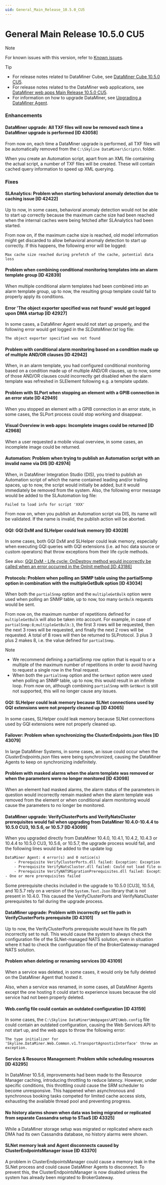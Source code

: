 ```yaml
---
uid: General_Main_Release_10.5.0_CU5
---
```


# General Main Release 10.5.0 CU5

> [!NOTE]
> For known issues with this version, refer to [Known issues](xref:Known_issues).

> [!TIP]
>
> - For release notes related to DataMiner Cube, see [DataMiner Cube 10.5.0 CU5](xref:Cube_Main_Release_10.5.0_CU5).
> - For release notes related to the DataMiner web applications, see [DataMiner web apps Main Release 10.5.0 CU5](xref:Web_apps_Main_Release_10.5.0_CU5).
> - For information on how to upgrade DataMiner, see [Upgrading a DataMiner Agent](xref:Upgrading_a_DataMiner_Agent).

### Enhancements

#### DataMiner upgrade: All TXF files will now be removed each time a DataMiner upgrade is performed [ID 43058]

<!-- MR 10.4.0 [CU17]/10.5.0 [CU5] - FR 10.5.8 -->

From now on, each time a DataMiner upgrade is performed, all TXF files will be automatically removed from the `C:\Skyline DataMiner\Scripts\` folder.

When you create an Automation script, apart from an XML file containing the actual script, a number of TXF files will be created. These will contain cached query information to speed up XML querying.

### Fixes

#### SLAnalytics: Problem when starting behavioral anomaly detection due to caching issue [ID 42422]

<!-- MR 10.5.0 [CU5] - FR 10.5.5 -->

Up to now, in some cases, behavioral anomaly detection would not be able to start up correctly because the maximum cache size had been reached when the internal caches were being fetched after SLAnalytics had been started.

From now on, if the maximum cache size is reached, old model information might get discarded to allow behavioral anomaly detection to start up correctly. If this happens, the following error will be logged:

`Max cache size reached during prefetch of the cache, potential data loss`

#### Problem when combining conditional monitoring templates into an alarm template group [ID 42839]

<!-- MR 10.4.0 [CU17]/10.5.0 [CU5] - FR 10.5.8 -->

When multiple conditional alarm templates had been combined into an alarm template group, up to now, the resulting group template could fail to properly apply its conditions.

#### Error 'The object exporter specified was not found' would get logged upon DMA startup [ID 42927]

<!-- MR 10.4.0 [CU17]/10.5.0 [CU5] - FR 10.5.8 -->

In some cases, a DataMiner Agent would not start up properly, and the following error would get logged in the *SLDataMiner.txt* log file:

`The object exporter specified was not found`

#### Problem with conditional alarm monitoring based on a condition made up of multiple AND/OR clauses [ID 42942]

<!-- MR 10.4.0 [CU17]/10.5.0 [CU5] - FR 10.5.8 -->

When, in an alarm template, you had configured conditional monitoring based on a condition made up of multiple AND/OR clauses, up to now, some of those AND/OR clauses could incorrectly get disabled when the alarm template was refreshed in SLElement following e.g. a template update.

#### Problem with SLPort when stopping an element with a GPIB connection in an error state [ID 42949]

<!-- MR 10.4.0 [CU17]/10.5.0 [CU5] - FR 10.5.8 -->

When you stopped an element with a GPIB connection in an error state, in some cases, the SLPort process could stop working and disappear.

#### Visual Overview in web apps: Incomplete images could be returned [ID 42968]

<!-- MR 10.4.0 [CU17]/10.5.0 [CU5] - FR 10.5.8 -->

When a user requested a mobile visual overview, in some cases, an incomplete image could be returned.

#### Automation: Problem when trying to publish an Automation script with an invalid name via DIS [ID 42974]

<!-- MR 10.4.0 [CU17]/10.5.0 [CU5] - FR 10.5.8 -->

When, in DataMiner Integration Studio (DIS), you tried to publish an Automation script of which the name contained leading and/or trailing spaces, up to now, the script would initially be added, but it would immediately be removed from the system. Also, the following error message would be added to the SLAutomation log file:

`Failed to load info for script 'XXX'`

From now on, when you publish an Automation script via DIS, its name will be validated. If the name is invalid, the publish action will be aborted.

#### GQI: GQI DxM and SLHelper could leak memory [ID 43028]

<!-- MR 10.5.0 [CU5] - FR 10.5.8 -->

In some cases, both GQI DxM and SLHelper could leak memory, especially when executing GQI queries with GQI extensions (i.e. ad hoc data source or custom operators) that throw exceptions from their life cycle methods.

See also: [GQI DxM - Life cycle: OnDestroy method would incorrectly be called when an error occurred in the OnInit method [ID 43186]](xref:Web_apps_Feature_Release_10.5.8#gqi-dxm---life-cycle-ondestroy-method-would-incorrectly-be-called-when-an-error-occurred-in-the-oninit-method-id-43186)

#### Protocols: Problem when polling an SNMP table using the partialSnmp option in combination with the multipleGetBulk option [ID 43034]

<!-- MR 10.4.0 [CU17]/10.5.0 [CU5] - FR 10.5.8 -->

When both the `partialSnmp` option and the `multipleGetBulk` option were used when polling an SNMP table, up to now, too many `GetBulk` requests would be sent.

From now on, the maximum number of repetitions defined for `multipleGetBulk` will also be taken into account. For example, in case of `partialSnmp:8;multipleGetBulk:3`, the first 3 rows will be requested, then the next 3 rows will be requested, and finally the next 2 rows will be requested. A total of 8 rows will then be returned to SLProtocol. 3 plus 3 plus 2 makes 8, i.e. the value defined for `partialSnmp`.

> [!NOTE]
>
> - We recommend defining a partialSnmp row option that is equal to or a multiple of the maximum number of repetitions in order to avoid having to request a single row in the final request.
> - When both the `partialSnmp` option and the `GetNext` option were used when polling an SNMP table, up to now, this would result in an infinite loop. From now on, although combining `partialSnmp` with `GetNext` is still not supported, this will no longer cause any issues.

#### GQI: SLHelper could leak memory because SLNet connections used by GQI extensions were not properly cleaned up [ID 43065]

<!-- MR 10.5.0 [CU5] - FR 10.5.8 -->

In some cases, SLHelper could leak memory because SLNet connections used by GQI extensions were not properly cleaned up.

#### Failover: Problem when synchronizing the ClusterEndpoints.json files [ID 43079]

<!-- MR 10.5.0 [CU5] - FR 10.5.8 -->

In large DataMiner Systems, in some cases, an issue could occur when the *ClusterEndpoints.json* files were being synchronized, causing the DataMiner Agents to keep on synchronizing indefinitely.

#### Problem with masked alarms when the alarm template was removed or when the parameters were no longer monitored [ID 43098]

<!-- MR 10.4.0 [CU17]/10.5.0 [CU5] - FR 10.5.8 -->

When an element had masked alarms, the alarm status of the parameters in question would incorrectly remain masked when the alarm template was removed from the element or when conditional alarm monitoring would cause the parameters to no longer be monitored.

#### DataMiner upgrade: VerifyClusterPorts and VerifyNatsCluster prerequisites would fail when upgrading from DataMiner 10.4.0-10.4.4 to 10.5.0 CU3, 10.5.6, or 10.5.7 [ID 43099]

<!-- MR 10.5.0 [CU5] - FR 10.5.8 -->

When you upgraded directly from DataMiner 10.4.0, 10.4.1, 10.4.2, 10.4.3 or 10.4.4 to 10.5.0 CU3, 10.5.6, or 10.5.7, the upgrade process would fail, and the following lines would be added to the update log:

```txt
DataMiner Agent: 4 error(s) and 0 notice(s)
    - Prerequisite VerifyClusterPorts.dll failed: Exception: Exception has been thrown by the target of an invocation.
    - Prerequisite VerifyNatsCluster.dll failed: Could not load file or assembly 'System.Text.Json, Version=9.0.0.1, Culture=neutral, PublicKeyToken=cc7b13ffcd2ddd51' or one of its dependencies. The located assembly's manifest definition does not match the assembly reference. (Exception from HRESULT: 0x80131040)
    - Prerequisite VerifyNATSMigrationPrerequisites.dll failed: Exception: This BPA cannot run on 10.4.0-CU4
- One or more prerequisites failed
```

Some prerequisite checks included in the upgrade to 10.5.0 [CU3], 10.5.6, and 10.5.7 rely on a version of the `System.Text.Json` library that is not present in 10.4.0. This caused the VerifyClusterPorts and VerifyNatsCluster prerequisites to fail during the upgrade process.

#### DataMiner upgrade: Problem with incorrectly set file path in VerifyClusterPorts prerequisite [ID 43101]

<!-- MR 10.5.0 [CU5] - FR 10.5.8 [CU0] -->

Up to now, the VerifyClusterPorts prerequisite would have its file path incorrectly set to null. This would cause the system to always check the configuration file of the SLNet-managed NATS solution, even in situation where it had to check the configuration file of the BrokerGateway-managed NATS solution.

#### Problem when deleting or renaming services [ID 43109]

<!-- MR 10.4.0 [CU17]/10.5.0 [CU5] - FR 10.5.8 -->

When a service was deleted, in some cases, it would only be fully deleted on the DataMiner Agent that hosted it.

Also, when a service was renamed, in some cases, all DataMiner Agents except the one hosting it could start to experience issues because the old service had not been properly deleted.

#### Web.config file could contain an outdated configuration [ID 43159]

<!-- MR 10.5.0 [CU5] - FR 10.5.8 -->

In some cases, the `C:\Skyline DataMiner\Webpages\API\Web.config` file could contain an outdated configuration, causing the Web Services API to not start up, and the web apps to throw the following error:

`The type initializer for 'Skyline.DataMiner.Web.Common.v1.TransportAgnosticInterface' threw an exception.`

#### Service & Resource Management: Problem while scheduling resources [ID 43295]

<!-- MR 10.5.0 [CU5] - FR 10.5.8 [CU0] -->

In DataMiner 10.5.6, improvements had been made to the Resource Manager caching, introducing throttling to reduce latency. However, under specific conditions, this throttling could cause the SRM scheduler to become unresponsive. This happened when asynchronous and synchronous booking tasks competed for limited cache access slots, exhausting the available thread pool and preventing progress.

#### No history alarms shown when data was being migrated or replicated from separate Cassandra setup to STaaS [ID 43325]

<!-- MR 10.4.0 [CU17]/10.5.0 [CU5] - FR 10.5.8 [CU0] -->

While a DataMiner storage setup was migrated or replicated where each DMA had its own Cassandra database, no history alarms were shown.

#### SLNet memory leak and Agent disconnects caused by ClusterEndpointsManager issue [ID 43370]

<!-- MR 10.5.0 [CU5] - FR 10.5.8 [CU0] -->

A problem in ClusterEndpointsManager could cause a memory leak in the SLNet process and could cause DataMiner Agents to disconnect. To prevent this, the ClusterEndpointsManager is now disabled unless the system has already been migrated to BrokerGateway.
